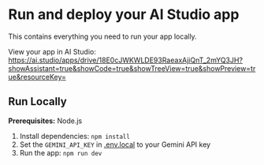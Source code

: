 # Run and deploy your AI Studio app

This contains everything you need to run your app locally.

View your app in AI Studio: https://ai.studio/apps/drive/18E0cJWKWLDE93RaeaxAjiQnT_2mYQ3JH?showAssistant=true&showCode=true&showTreeView=true&showPreview=true&resourceKey=

## Run Locally

**Prerequisites:**  Node.js


1. Install dependencies:
   `npm install`
2. Set the `GEMINI_API_KEY` in [.env.local](.env.local) to your Gemini API key
3. Run the app:
   `npm run dev`
